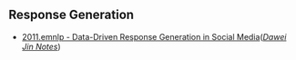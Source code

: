 ## Response Generation

* [2011.emnlp - Data-Driven Response Generation in Social Media](https://www.microsoft.com/en-us/research/publication/data-driven-response-generation-in-social-media/)([_Dawei Jin Notes_]())
